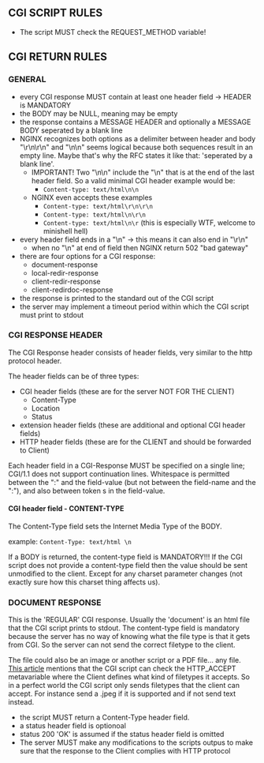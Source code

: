 
## CGI SCRIPT RULES

- The script MUST check the REQUEST_METHOD variable!

## CGI RETURN RULES

###  GENERAL

- every CGI response MUST contain at least one header field -> HEADER is MANDATORY
- the BODY may be NULL, meaning may be empty 
- the response contains a MESSAGE HEADER and optionally a MESSAGE BODY seperated by a blank line
- NGINX recognizes both options as a delimiter between header and body "\r\n\r\n" and "\n\n"
seems logical because both sequences result in an empty line. Maybe that's why 
the RFC states it like that: 'seperated by a blank line'.
    - IMPORTANT! Two "\n\n" include the "\n" that is at the end of the last header field.
    So a valid minimal CGI header example would be:
        - ```Content-type: text/html\n\n```
    - NGINX even accepts these examples
        - ```Content-type: text/html\r\n\r\n```
        - ```Content-type: text/html\n\r\n```
        - ```Content-type: text/html\n\r``` (this is especially WTF, welcome to minishell hell)
- every header field ends in a "\n" -> this means it can also end in "\r\n"
    - when no "\n" at end of field then NGINX return 502 "bad gateway"
- there are four options for a CGI response:
    - document-response
    - local-redir-response
    - client-redir-response
    - client-redirdoc-response
- the response is printed to the standard out of the CGI script
- the server may implement a timeout period within which the CGI script must print to stdout

### CGI RESPONSE HEADER

The CGI Response header consists of header fields, very similar to the http protocol header.

The header fields can be of three types:
- CGI header fields (these are for the server NOT FOR THE CLIENT)
    - Content-Type
    - Location
    - Status
- extension header fields (these are additional and optional CGI header fields)
- HTTP header fields (these are for the CLIENT and should be forwarded to Client)

Each header field in a CGI-Response MUST be specified on a single line; CGI/1.1 does not
support continuation lines.  Whitespace is permitted between the ":"
and the field-value (but not between the field-name and the ":"), and
also between token s in the field-value.

#### CGI header field - CONTENT-TYPE

The Content-Type field sets the Internet Media Type of the BODY.

example: ``` Content-Type: text/html \n ```

If a BODY is returned, the content-type field is MANDATORY!!! If the CGI script
does not provide a content-type field then the value should be sent
unmodified to the client. Except for any charset parameter changes
(not exactly sure how this charset thing affects us).

### DOCUMENT RESPONSE

This is the 'REGULAR' CGI response. Usually the 'document' is an html file
that the CGI script prints to stdout. The content-type field is mandatory because
the server has no way of knowing what the file type is that it gets from CGI.
So the server can not send the correct filetype to the client.

The file could also be an image or another script or a PDF file... any file.
[This article](https://www.oreilly.com/library/view/cgi-programming-on/9781565921689/06_chapter-03.html)
mentions that the CGI script can check the HTTP_ACCEPT metavariable where the Client
defines what kind of filetypes it accepts. So in a perfect world the CGI script
only sends filetypes that the client can accept. For instance send a .jpeg if it
is supported and if not send text instead.
    

- the script MUST return a Content-Type header field.
- a status header field is optionoal
- status 200 'OK' is assumed if the status header field is omitted
- The server MUST make any modifications to the scripts outpus to make sure that 
the response to the Client complies with HTTP protocol
